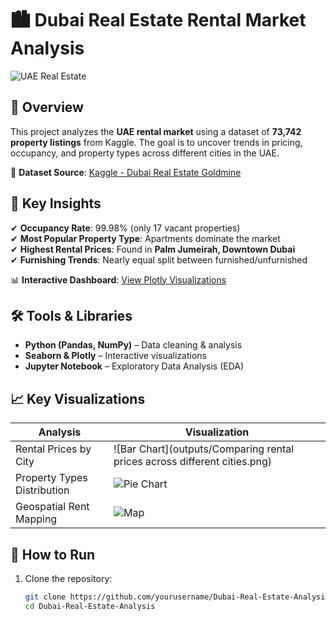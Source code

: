 # 🏙️ Dubai Real Estate Rental Market Analysis  

![UAE Real Estate](https://img.freepik.com/free-photo/dubai-marina-with-skyscrapers_649448-242.jpg)  

## 📌 Overview  
This project analyzes the **UAE rental market** using a dataset of **73,742 property listings** from Kaggle. The goal is to uncover trends in pricing, occupancy, and property types across different cities in the UAE.  

🔗 **Dataset Source**: [Kaggle - Dubai Real Estate Goldmine](https://www.kaggle.com/datasets/azharsaleem/real-estate-goldmine-dubai-uae-rental-market)  

## 🎯 Key Insights  
✔ **Occupancy Rate**: 99.98% (only 17 vacant properties)  
✔ **Most Popular Property Type**: Apartments dominate the market  
✔ **Highest Rental Prices**: Found in **Palm Jumeirah, Downtown Dubai**  
✔ **Furnishing Trends**: Nearly equal split between furnished/unfurnished  

📊 **Interactive Dashboard**: [View Plotly Visualizations](file:///C:/Amr%20Zaher/Final%20Project/Python/Python%20UAE%20Rental%20Market%20Data/Dubai_Real_Estate_Analysis.html)  

## 🛠️ Tools & Libraries  
- **Python (Pandas, NumPy)** – Data cleaning & analysis  
- **Seaborn & Plotly** – Interactive visualizations  
- **Jupyter Notebook** – Exploratory Data Analysis (EDA)  

## 📈 Key Visualizations  
| Analysis | Visualization |
|----------|--------------|
| Rental Prices by City | ![Bar Chart](outputs/Comparing rental prices across different cities.png) |
| Property Types Distribution | ![Pie Chart](outputs/plots/property_types.png) |
| Geospatial Rent Mapping | ![Map](outputs/plots/rent_map.png) |

## 🚀 How to Run  
1. Clone the repository:  
   ```bash
   git clone https://github.com/yourusername/Dubai-Real-Estate-Analysis.git
   cd Dubai-Real-Estate-Analysis
